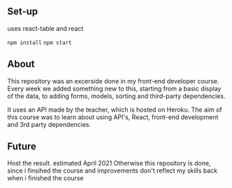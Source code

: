 ## Set-up
uses react-table and react

`npm install`
`npm start`

## About
This repository was an excerside done in my front-end developer course. Every week we added something new to this, starting from a basic display of the data, to adding forms, models, sorting and third-party dependencies.

It uses an API made by the teacher, which is hosted on Heroku. 
The aim of this course was to learn about using API's, React, front-end development and 3rd party dependencies.

## Future
Host the result. estimated April 2021
Otherwise this repository is done, since i finsihed the course and improvements don't reflect my skills back when i finished the course

